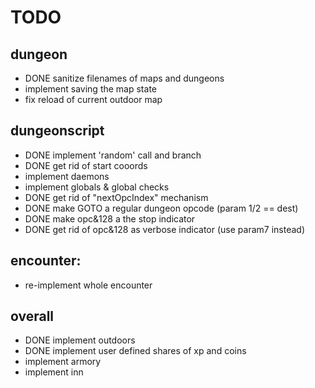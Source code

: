 # TODO

## dungeon
- DONE sanitize filenames of maps and dungeons 
- implement saving the map state
- fix reload of current outdoor map

## dungeonscript
- DONE implement 'random' call and branch
- DONE get rid of start cooords
- implement daemons
- implement globals & global checks
- DONE get rid of "nextOpcIndex" mechanism
- DONE make GOTO a regular dungeon opcode    (param 1/2 == dest)
- DONE make opc&128 a the stop indicator
- DONE get rid of opc&128 as verbose indicator (use param7 instead)

## encounter:
- re-implement whole encounter

## overall
- DONE implement outdoors
- DONE implement user defined shares of xp and coins
- implement armory
- implement inn
